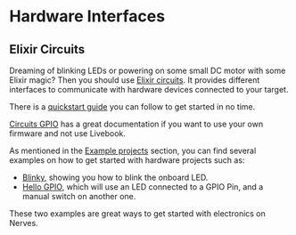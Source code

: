 <!--
  SPDX-FileCopyrightText: 2025 Marc Lainez
  SPDX-License-Identifier: CC-BY-4.0
-->
# Hardware Interfaces

## Elixir Circuits

Dreaming of blinking LEDs or powering on some small DC motor with some Elixir magic?
Then you should use [Elixir circuits](https://elixir-circuits.github.io/). It provides different interfaces to communicate with hardware devices connected to your target.

There is a [quickstart guide](https://github.com/elixir-circuits/circuits_quickstart) you can follow to get started in no time.

[Circuits GPIO](https://hexdocs.pm/circuits_gpio) has a great documentation if you want to use your own firmware and not use Livebook.

As mentioned in the [Example projects](./getting-started.html#example-projects) section, you can find several examples on how to get started with hardware projects such as:
- [Blinky](https://github.com/nerves-project/nerves_examples/tree/main/blinky), showing you how to blink the onboard LED.
- [Hello GPIO](https://github.com/nerves-project/nerves_examples/tree/main/hello_gpio), which will use an LED connected to a GPIO Pin, and a manual switch on another one.

These two examples are great ways to get started with electronics on Nerves.
